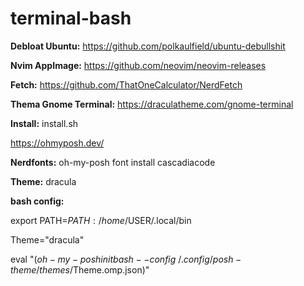 # terminal-bash

**Debloat Ubuntu:** https://github.com/polkaulfield/ubuntu-debullshit

**Nvim AppImage:** https://github.com/neovim/neovim-releases

**Fetch:** https://github.com/ThatOneCalculator/NerdFetch

**Thema Gnome Terminal:** https://draculatheme.com/gnome-terminal

**Install:** install.sh

https://ohmyposh.dev/

**Nerdfonts:** oh-my-posh font install cascadiacode

**Theme:** dracula

**bash config:**

export PATH=$PATH:/home/$USER/.local/bin

Theme="dracula"

eval "$(oh-my-posh init bash --config ~/.config/posh-theme/themes/$Theme.omp.json)"
